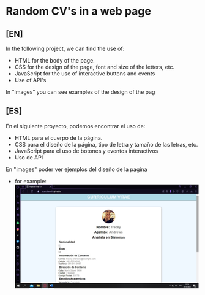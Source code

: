 # Random CV's in a web page

## [EN]
In the following project, we can find the use of:

* HTML for the body of the page.
* CSS for the design of the page, font and size of the letters, etc.
* JavaScript for the use of interactive buttons and events
* Use of API's

In "images" you can see examples of the design of the pag


## [ES]
En el siguiente proyecto, podemos encontrar el uso de:

* HTML para el cuerpo de la página.
* CSS para el diseño de la página, tipo de letra y tamaño de las letras, etc.
* JavaScript para el uso de botones y eventos interactivos
* Uso de API

En "images" poder ver ejemplos del diseño de la pagina


* for example:
![](https://github.com/LucasCallamullo/Random-CV-Web/blob/proyectofinal/images/webcvejemplo.jpg)
